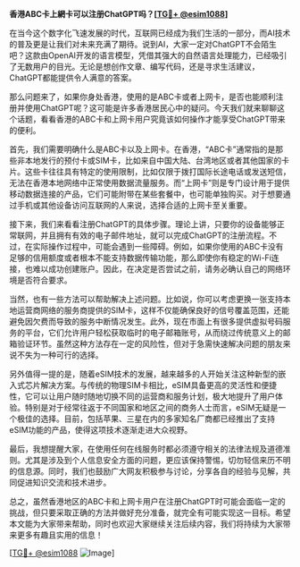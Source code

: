 **香港ABC卡上網卡可以注册ChatGPT吗？[[TG💪+ @esim1088](https://t.me/s/esim1088)]**

在当今这个数字化飞速发展的时代，互联网已经成为我们生活的一部分，而AI技术的普及更是让我们对未来充满了期待。说到AI，大家一定对ChatGPT不会陌生吧？这款由OpenAI开发的语言模型，凭借其强大的自然语言处理能力，已经吸引了无数用户的目光。无论是想创作文章、编写代码，还是寻求生活建议，ChatGPT都能提供令人满意的答案。

那么问题来了，如果你身处香港，使用的是ABC卡或者上网卡，是否也能顺利注册并使用ChatGPT呢？这可能是许多香港居民心中的疑问。今天我们就来聊聊这个话题，看看香港的ABC卡和上网卡用户究竟该如何操作才能享受ChatGPT带来的便利。

首先，我们需要明确什么是ABC卡以及上网卡。在香港，“ABC卡”通常指的是那些非本地发行的预付卡或SIM卡，比如来自中国大陆、台湾地区或者其他国家的卡片。这些卡往往具有特定的使用限制，比如仅限于拨打国际长途电话或发送短信，无法在香港本地网络中正常使用数据流量服务。而“上网卡”则是专门设计用于提供移动数据连接的产品，它们可能附带在某些套餐中，也可能单独购买。对于想要通过手机或其他设备访问互联网的人来说，选择合适的上网卡至关重要。

接下来，我们来看看注册ChatGPT的具体步骤。理论上讲，只要你的设备能够正常联网，并且拥有有效的电子邮件地址，就可以完成ChatGPT的注册流程。不过，在实际操作过程中，可能会遇到一些障碍。例如，如果你使用的ABC卡没有足够的信用额度或者根本不能支持数据传输功能，那么即使你有稳定的Wi-Fi连接，也难以成功创建账户。因此，在决定是否尝试之前，请务必确认自己的网络环境是否符合要求。

当然，也有一些方法可以帮助解决上述问题。比如说，你可以考虑更换一张支持本地运营商网络的服务商提供的SIM卡，这样不仅能确保良好的信号覆盖范围，还能避免因欠费而导致的服务中断情况发生。此外，现在市面上有很多提供虚拟号码服务的平台，它们允许用户轻松获取临时的电子邮箱账号，从而绕过传统意义上的邮箱验证环节。虽然这种方法存在一定的风险性，但对于急需快速解决问题的朋友来说不失为一种可行的选择。

另外值得一提的是，随着eSIM技术的发展，越来越多的人开始关注这种新型的嵌入式芯片解决方案。与传统的物理SIM卡相比，eSIM具备更高的灵活性和便捷性，它可以让用户随时随地切换不同的运营商和服务计划，极大地提升了用户体验。特别是对于经常往返于不同国家和地区之间的商务人士而言，eSIM无疑是一个极佳的选择。目前，包括苹果、三星在内的多家知名厂商都已经推出了支持eSIM功能的产品，使得这项技术逐渐走进大众视野。

最后，我想提醒大家，在使用任何在线服务时都必须遵守相关的法律法规及道德准则。尤其是涉及到个人信息安全方面的问题，更应该保持警惕，切勿轻信来历不明的信息源。同时，我们也鼓励广大网友积极参与讨论，分享各自的经验与见解，共同促进知识交流和技术进步。

总之，虽然香港地区的ABC卡和上网卡用户在注册ChatGPT时可能会面临一定的挑战，但只要采取正确的方法并做好充分准备，就完全有可能实现这一目标。希望本文能为大家带来帮助，同时也欢迎大家继续关注后续内容，我们将持续为大家带来更多有趣且实用的信息！

[[TG💪+ @esim1088](https://t.me/s/esim1088) ![Image](https://i.postimg.cc/4NQfJmqS/Snipaste-2025-05-13-00-14-12.png)]